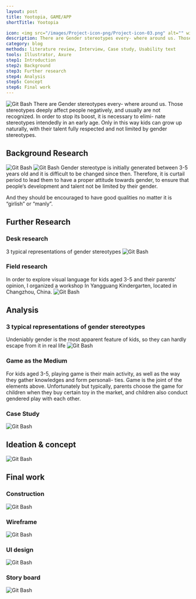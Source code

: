 ```yaml
---
layout: post
title: Yootopia, GAME/APP
shortTitle: Yootopia

icon: <img src="/images/Project-icon-png/Project-icon-03.png" alt="" width="100"/>
description: There are Gender stereotypes every- where around us. Those stereotypes deeply affect people negatively, and usually are not recognized. In order to stop its boost, it is necessary to elimi- nate stereotypes intendedly in an early age. Only in this way kids can grow up naturally, with their talent fully respected and not limited by gender stereotypes.
category: blog
methods: literature review, Interview, Case study, Usability text
tools: Illustrator, Axure
step1: Introduction
step2: Background
step3: Further research
step4: Analysis
step5: Concept
step6: Final work
---
```


<head>
</head>


<body>
<div id="step1" class="dowebok">
<p><img alt="Git Bash" src="/Yootopia-img/Yootopia-img-01.jpg"/>
There are Gender stereotypes every- where around us. Those stereotypes deeply affect people negatively, and usually are not recognized. In order to stop its boost, it is necessary to elimi- nate stereotypes intendedly in an early age. Only in this way kids can grow up naturally, with their talent fully respected and not limited by gender stereotypes.</p>

</div>

<div id="step2" class="dowebok">

<h2>Background Research</h2>

<p><img alt="Git Bash" src="/Yootopia-img/Yootopia-img-02.jpg"/>
<img alt="Git Bash" src="/Yootopia-img/Yootopia-img-03.jpg"/>
Gender stereotype is initially generated between 3-5 years old and it is difficult to be changed since then. Therefore, it is curtail period to lead them to have a proper attitude towards gender, to ensure that people‘s development and talent not be limited by their gender. </p>

<p>And they should be encouraged to have good qualities no matter it is “girlish” or “manly”.</p>

</div>

<div id="step3" class="dowebok">

<h2>Further Research</h2>

<h3>Desk research</h3>

<p>3 typical representations of gender stereotypes
<img alt="Git Bash" src="/Yootopia-img/Yootopia-img-04.jpg"/></p>

<h3>Field research</h3>

<p>In order to explore visual language for kids aged 3-5 and their parents’ opinion, I organized  a workshop In Yangguang Kindergarten, located in Changzhou, China.
<img alt="Git Bash" src="/Yootopia-img/Yootopia-img-05.jpg"/></p>

</div>

<div id="step4" class="dowebok">

<h2>Analysis</h2>

<h3>3 typical representations of gender stereotypes</h3>

<p>Undeniably gender is the most apparent feature of kids, so they can hardly escape from it in real life
<img alt="Git Bash" src="/Yootopia-img/Yootopia-img-06.jpg"/></p>

<h3>Game as the Medium</h3>

<p>For kids aged 3-5, playing game is their main activity, as well as the way they gather knowledges and form personali- ties. Game is the joint of the elements above. Unfortunately but typically, parents choose the game for children when they buy certain toy in the market, and children also conduct gendered play with each other.</p>

<h3>Case Study</h3>

<p><img alt="Git Bash" src="/Yootopia-img/Yootopia-img-07.jpg"/></p>

</div>

<div id="step5" class="dowebok">

<h2>Ideation &amp; concept</h2>

<p><img alt="Git Bash" src="/Yootopia-img/Yootopia-img-08.jpg"/></p>

</div>

<div id="step6" class="dowebok">

<h2>Final work</h2>

<h3>Construction</h3>

<p><img alt="Git Bash" src="/Yootopia-img/Yootopia-img-09.jpg"/></p>

<h3>Wireframe</h3>

<p><img alt="Git Bash" src="/Yootopia-img/Yootopia-img-10.jpg"/></p>

<h3>UI design</h3>

<p><img alt="Git Bash" src="/Yootopia-img/Yootopia-img-11.jpg"/></p>

<h3>Story board</h3>

<p><img alt="Git Bash" src="/Yootopia-img/Yootopia-img-12.jpg"/></p>
</div>
</body>
